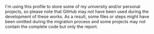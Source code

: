 

## 
I'm using this profile to store some of my university and/or personal projects, so please note that GitHub may not have been used during the development of these works. As a result, some files or steps might have been omitted during the migration process and some projects may not contain the complete code but only the report.


